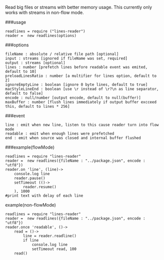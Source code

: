 Read big files or streams with better memory usage.
This currently only works with streams in non-flow mode.

###usage

    readlines = require ("lines-reader")
    reader =  new readlines(options)

###options

    fileName : absolute / relative file path [optional] 
    input : streams [ignored if fileName was set, required]
    output : streams [optional]
    lines : number [prefetch lines before readable event was emited, default to 10]
    preloadLinesRatio : number [a multifier for lines option, default to 2]
    ignoreEmptyLine : boolean [ignore 0 byte lines, default to true]
    macStyleLineEnd : boolean [use \r instead of \r?\n as line separator, default to false]
    encode : null/number [output encode, default to null(buffer)]
    maxBuffer : number [flush lines immediately if output buffer excceed this, default to lines * 256]

###event
    
    line : emit when new line, listen to this cause reader turn into flow mode
    readable : emit when enough lines were prefetched
    end : emit when source was closed and internal buffer flushed

###example(flowMode)

    readlines = require "lines-reader"
    reader =  new readlines({fileName : "../package.json", encode : "utf8"})
    reader.on 'line', (line)->
        console.log line
        reader.pause()
        setTimeout (()-> 
            reader.resume()
        ), 1000
    #print text with delay of each line

example(non-flowMode)

    readlines = require "lines-reader"
    reader =  new readlines({fileName : "../package.json", encode : "utf8"})
    reader.once 'readable', ()->
        read = ()->
            line = reader.readline()
            if line
                console.log line
                setTimeout read, 100
        read()